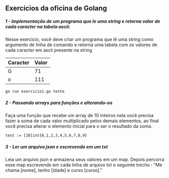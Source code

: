 ## Exercicios da oficina de Golang

##### 1 - Implementação de um programa que le uma string e retorna valor de cada caracter na tabela ascii:
Nesse exercicío, você deve criar um programa que lê uma string como argumento de linha 
de comando e retorna uma tabela com os valores de cada caracter em ascii presente na string

| Caracter | Valor |
|----------|-------|
| G        | 71    |
| o        | 111   |

    go run exercicio1.go teste

##### 2 - Passando arrays para funções e alterando-os
Faça uma função que recebe um array de 10 inteiros nela você precisa fazer a soma de cada valor multiplicado pelos demais elementos, ao final você precisa alterar o elemento inicial para o ser o resultado da soma.

    test := [10]int{0,1,2,3,4,5,6,7,8,9}

##### 3 - Ler um arquivo json e escrevendo em um txt
Leia um arquivo json e armazena seus valores em um map. Depois percorra esse map escrevendo em cada linha de
arquivo txt o seguinte trecho : "Me chama [nome], tenho [idade] e curso [curso]."


